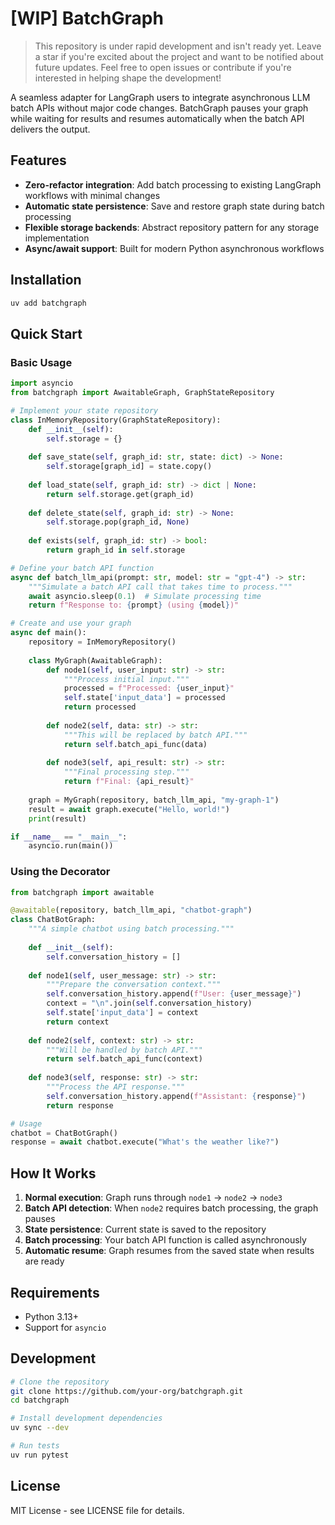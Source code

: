 # [WIP] BatchGraph

> This repository is under rapid development and isn't ready yet. Leave a star if you're excited about the project and want to be notified about future updates. Feel free to open issues or contribute if you're interested in helping shape the development!

A seamless adapter for LangGraph users to integrate asynchronous LLM batch APIs without major code changes. BatchGraph pauses your graph while waiting for results and resumes automatically when the batch API delivers the output.

## Features

- **Zero-refactor integration**: Add batch processing to existing LangGraph workflows with minimal changes
- **Automatic state persistence**: Save and restore graph state during batch processing
- **Flexible storage backends**: Abstract repository pattern for any storage implementation
- **Async/await support**: Built for modern Python asynchronous workflows

## Installation

```bash
uv add batchgraph
```

## Quick Start

### Basic Usage

```python
import asyncio
from batchgraph import AwaitableGraph, GraphStateRepository

# Implement your state repository
class InMemoryRepository(GraphStateRepository):
    def __init__(self):
        self.storage = {}
    
    def save_state(self, graph_id: str, state: dict) -> None:
        self.storage[graph_id] = state.copy()
    
    def load_state(self, graph_id: str) -> dict | None:
        return self.storage.get(graph_id)
    
    def delete_state(self, graph_id: str) -> None:
        self.storage.pop(graph_id, None)
    
    def exists(self, graph_id: str) -> bool:
        return graph_id in self.storage

# Define your batch API function
async def batch_llm_api(prompt: str, model: str = "gpt-4") -> str:
    """Simulate a batch API call that takes time to process."""
    await asyncio.sleep(0.1)  # Simulate processing time
    return f"Response to: {prompt} (using {model})"

# Create and use your graph
async def main():
    repository = InMemoryRepository()
    
    class MyGraph(AwaitableGraph):
        def node1(self, user_input: str) -> str:
            """Process initial input."""
            processed = f"Processed: {user_input}"
            self.state['input_data'] = processed
            return processed
        
        def node2(self, data: str) -> str:
            """This will be replaced by batch API."""
            return self.batch_api_func(data)
        
        def node3(self, api_result: str) -> str:
            """Final processing step."""
            return f"Final: {api_result}"
    
    graph = MyGraph(repository, batch_llm_api, "my-graph-1")
    result = await graph.execute("Hello, world!")
    print(result)

if __name__ == "__main__":
    asyncio.run(main())
```

### Using the Decorator

```python
from batchgraph import awaitable

@awaitable(repository, batch_llm_api, "chatbot-graph")
class ChatBotGraph:
    """A simple chatbot using batch processing."""
    
    def __init__(self):
        self.conversation_history = []
    
    def node1(self, user_message: str) -> str:
        """Prepare the conversation context."""
        self.conversation_history.append(f"User: {user_message}")
        context = "\n".join(self.conversation_history)
        self.state['input_data'] = context
        return context
    
    def node2(self, context: str) -> str:
        """Will be handled by batch API."""
        return self.batch_api_func(context)
    
    def node3(self, response: str) -> str:
        """Process the API response."""
        self.conversation_history.append(f"Assistant: {response}")
        return response

# Usage
chatbot = ChatBotGraph()
response = await chatbot.execute("What's the weather like?")
```

## How It Works

1. **Normal execution**: Graph runs through `node1` → `node2` → `node3`
2. **Batch API detection**: When `node2` requires batch processing, the graph pauses
3. **State persistence**: Current state is saved to the repository
4. **Batch processing**: Your batch API function is called asynchronously
5. **Automatic resume**: Graph resumes from the saved state when results are ready

## Requirements

- Python 3.13+
- Support for `asyncio`

## Development

```bash
# Clone the repository
git clone https://github.com/your-org/batchgraph.git
cd batchgraph

# Install development dependencies
uv sync --dev

# Run tests
uv run pytest
```

## License

MIT License - see LICENSE file for details.
